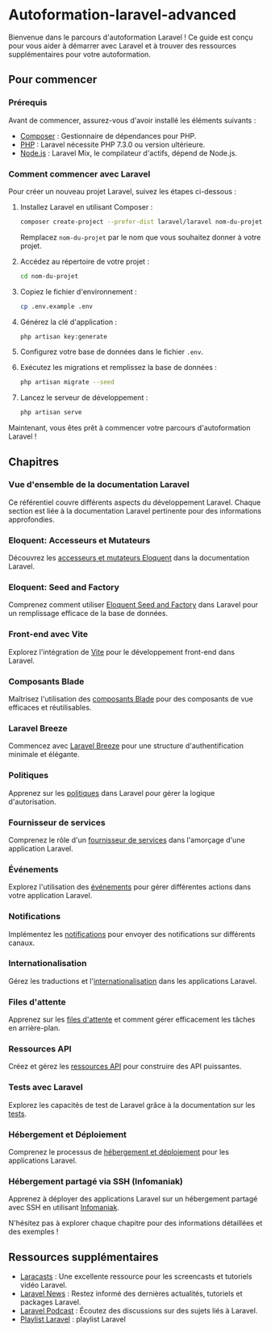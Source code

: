 # Autoformation-laravel-advanced
Bienvenue dans le parcours d'autoformation Laravel ! Ce guide est conçu pour vous aider à démarrer avec Laravel et à trouver des ressources supplémentaires pour votre autoformation.

## Pour commencer

### Prérequis

Avant de commencer, assurez-vous d'avoir installé les éléments suivants :

- [Composer](https://getcomposer.org/) : Gestionnaire de dépendances pour PHP.
- [PHP](https://www.php.net/) : Laravel nécessite PHP 7.3.0 ou version ultérieure.
- [Node.js](https://nodejs.org/) : Laravel Mix, le compilateur d'actifs, dépend de Node.js.

### Comment commencer avec Laravel

Pour créer un nouveau projet Laravel, suivez les étapes ci-dessous :

1. Installez Laravel en utilisant Composer :

    ```bash
    composer create-project --prefer-dist laravel/laravel nom-du-projet
    ```

    Remplacez `nom-du-projet` par le nom que vous souhaitez donner à votre projet.

2. Accédez au répertoire de votre projet :

    ```bash
    cd nom-du-projet
    ```

3. Copiez le fichier d'environnement :

    ```bash
    cp .env.example .env
    ```

4. Générez la clé d'application :

    ```bash
    php artisan key:generate
    ```

5. Configurez votre base de données dans le fichier `.env`.

6. Exécutez les migrations et remplissez la base de données :

    ```bash
    php artisan migrate --seed
    ```

7. Lancez le serveur de développement :

    ```bash
    php artisan serve
    ```
Maintenant, vous êtes prêt à commencer votre parcours d'autoformation Laravel !

## Chapitres

### Vue d'ensemble de la documentation Laravel

Ce référentiel couvre différents aspects du développement Laravel. Chaque section est liée à la documentation Laravel pertinente pour des informations approfondies.

### Eloquent: Accesseurs et Mutateurs

Découvrez les [accesseurs et mutateurs Eloquent](https://laravel.com/docs/eloquent-mutators) dans la documentation Laravel.

### Eloquent: Seed and Factory

Comprenez comment utiliser [Eloquent Seed and Factory](https://laravel.com/docs/seeding) dans Laravel pour un remplissage efficace de la base de données.

### Front-end avec Vite

Explorez l'intégration de [Vite](https://laravel-mix.com/docs/6.0/vite) pour le développement front-end dans Laravel.

### Composants Blade

Maîtrisez l'utilisation des [composants Blade](https://laravel.com/docs/blade) pour des composants de vue efficaces et réutilisables.

### Laravel Breeze

Commencez avec [Laravel Breeze](https://laravel.com/docs/breeze) pour une structure d'authentification minimale et élégante.

### Politiques

Apprenez sur les [politiques](https://laravel.com/docs/authorization) dans Laravel pour gérer la logique d'autorisation.

### Fournisseur de services

Comprenez le rôle d'un [fournisseur de services](https://laravel.com/docs/providers) dans l'amorçage d'une application Laravel.

### Événements

Explorez l'utilisation des [événements](https://laravel.com/docs/events) pour gérer différentes actions dans votre application Laravel.

### Notifications

Implémentez les [notifications](https://laravel.com/docs/notifications) pour envoyer des notifications sur différents canaux.

### Internationalisation

Gérez les traductions et l'[internationalisation](https://laravel.com/docs/localization) dans les applications Laravel.

### Files d'attente

Apprenez sur les [files d'attente](https://laravel.com/docs/queues) et comment gérer efficacement les tâches en arrière-plan.

### Ressources API

Créez et gérez les [ressources API](https://laravel.com/docs/8.x/eloquent-resources) pour construire des API puissantes.

### Tests avec Laravel

Explorez les capacités de test de Laravel grâce à la documentation sur les [tests](https://laravel.com/docs/testing).

### Hébergement et Déploiement

Comprenez le processus de [hébergement et déploiement](https://laravel.com/docs/deployment) pour les applications Laravel.

### Hébergement partagé via SSH (Infomaniak)

Apprenez à déployer des applications Laravel sur un hébergement partagé avec SSH en utilisant [Infomaniak](https://www.infomaniak.com/).

N'hésitez pas à explorer chaque chapitre pour des informations détaillées et des exemples !

## Ressources supplémentaires

- [Laracasts](https://laracasts.com/series/laravel-8-from-scratch) : Une excellente ressource pour les screencasts et tutoriels vidéo Laravel.
- [Laravel News](https://laravel-news.com/) : Restez informé des dernières actualités, tutoriels et packages Laravel.
- [Laravel Podcast](https://www.laravelpodcast.com/) : Écoutez des discussions sur des sujets liés à Laravel.
- [Playlist Laravel](https://youtube.com/playlist?list=PLe30vg_FG4OTxKekbWLABcpstdeCDA4LQ&si=qwpSjOJUbgHR-Goa) : playlist Laravel
